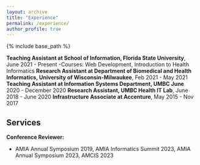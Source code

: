 ```yaml
---
layout: archive
title: "Experience"
permalink: /experience/
author_profile: true
---
```


{% include base_path %}

**Teaching Assistant at School of Information, Florida State University**, June 2021 - Present
-Courses: Web Development, Introduction to Health Informatics
**Research Assistant at Department of Biomedical and Health Informatics, University of Wisconsin-Milwaukee**, Feb 2021 - May 2021
**Teaching Assistant at Information Systems Department, UMBC June** 2020 - December 2020
**Research Assistant, UMBC Health IT Lab**, June 2018 - June 2020
**Infrastructure Associate at Accenture**, May 2015 - Nov 2017
  
Services
------------
**Conference Reviewer:**

* AMIA Annual Symposium 2019, AMIA Informatics Summit 2023, AMIA Annual Symposium 2023, AMCIS 2023
